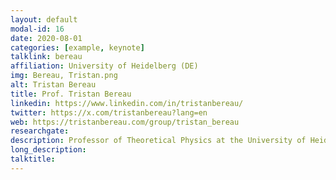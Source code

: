 ```yaml
---
layout: default
modal-id: 16
date: 2020-08-01
categories: [example, keynote]
talklink: bereau
affiliation: University of Heidelberg (DE)
img: Bereau, Tristan.png
alt: Tristan Bereau
title: Prof. Tristan Bereau
linkedin: https://www.linkedin.com/in/tristanbereau/
twitter: https://x.com/tristanbereau?lang=en
web: https://tristanbereau.com/group/tristan_bereau
researchgate: 
description: Professor of Theoretical Physics at the University of Heidelberg
long_description:
talktitle: 
---
```

